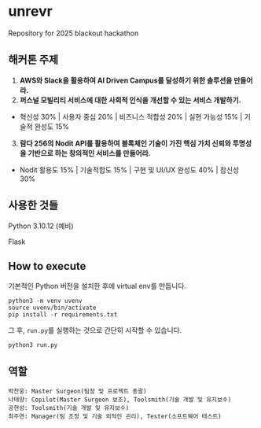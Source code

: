 # unrevr

Repository for 2025 blackout hackathon

## 해커톤 주제

1. __AWS와 Slack을 활용하여 AI Driven Campus를 달성하기 위한 솔루션을 만들어라.__
2. __퍼스널 모빌리티 서비스에 대한 사회적 인식을 개선할 수 있는 서비스 개발하기.__
- 혁신성 30% | 사용자 중심 20% | 비즈니스 적합성 20% | 실현 가능성 15% | 기술적 완성도 15%
3. __람다 256의 Nodit API를 활용하여 블록체인 기술이 가진 핵심 가치 신뢰와 투명성을 기반으로 하는 창의적인 서비스를 만들어라.__
- Nodit 활용도 15% | 기술적합도 15% | 구현 및 UI/UX 완성도 40% | 참신성 30%

## 사용한 것들
Python 3.10.12 (예비)

Flask

## How to execute
기본적인 Python 버전을 설치한 후에 virtual env를 만듭니다.
```
python3 -m venv uvenv
source uvenv/bin/activate
pip install -r requirements.txt
```

그 후, ``run.py``를 실행하는 것으로 간단히 시작할 수 있습니다.
```
python3 run.py
```

## 역할
```
박찬웅: Master Surgeon(팀장 및 프로젝트 총괄)
나태양: Copilot(Master Surgeon 보조), Toolsmith(기술 개발 및 유지보수)
공현성: Toolsmith(기술 개발 및 유지보수)
최주연: Manager(팀 조정 및 기술 외적인 괸리), Tester(소프트웨어 테스트)
```
